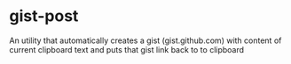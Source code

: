 gist-post
=========
An utility that automatically creates a gist (gist.github.com) with content of current clipboard text and puts that gist link back to to clipboard
